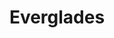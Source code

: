 ---
unit_code: "EVER"
unit_name: "Everglades NP"
unit_type: "National Park"
nps_region: "Southeast"
scalerank: 4
note: "null"
name: "Everglades"
featureclass: "National Park Service"
geojson: >-
  {"type":"Feature","properties":{},"geometry":{"type":"Polygon","coordinates":[[[-80.442626953125,25.28715006510417],[-80.43294270833334,25.21952311197917],[-80.43302408854167,25.21793619791667],[-80.4371337890625,25.223388671875],[-80.450927734375,25.22782389322917],[-80.45076497395834,25.243001302083343],[-80.46638997395834,25.241780598958343],[-80.48616536458334,25.233357747395843],[-80.4986572265625,25.2203369140625],[-80.47688802083334,25.21854654947917],[-80.458740234375,25.209187825520843],[-80.4466552734375,25.193603515625],[-80.44344075520834,25.173177083333343],[-80.450927734375,25.173177083333343],[-80.45402018229167,25.195271809895843],[-80.46915690104167,25.208089192708343],[-80.48893229166667,25.210286458333343],[-80.50614420572917,25.200520833333343],[-80.50927734375,25.207275390625],[-80.513671875,25.21280924479167],[-80.51920572916667,25.217122395833343],[-80.5260009765625,25.2203369140625],[-80.52237955729167,25.22684733072917],[-80.51957194010417,25.23075358072917],[-80.51497395833334,25.2330322265625],[-80.50614420572917,25.234619140625],[-80.50716145833334,25.238850911458343],[-80.50834147135417,25.24173990885417],[-80.5123291015625,25.248291015625],[-80.52522786458334,25.24658203125],[-80.56547037760417,25.24601236979167],[-80.58060709635417,25.241455078125],[-80.59041341145834,25.225341796875],[-80.59749348958334,25.203450520833343],[-80.60648600260417,25.188680013020843],[-80.62223307291667,25.19364420572917],[-80.61905924479167,25.19580078125],[-80.61751302083334,25.195556640625],[-80.61649576822917,25.196044921875],[-80.61474609375,25.200520833333343],[-80.65132649739584,25.193115234375],[-80.656982421875,25.18994140625],[-80.65494791666667,25.1805419921875],[-80.651611328125,25.17399088541667],[-80.65096028645834,25.167805989583343],[-80.656982421875,25.159505208333343],[-80.66316731770834,25.159505208333343],[-80.67814127604167,25.167805989583343],[-80.691162109375,25.162679036458343],[-80.7109375,25.145263671875],[-80.72306315104167,25.14310709635417],[-80.73982747395834,25.143798828125],[-80.75581868489584,25.148763020833343],[-80.76558430989584,25.159505208333343],[-80.767822265625,25.155517578125],[-80.76993815104167,25.152791341145843],[-80.771728515625,25.14982096354167],[-80.77303059895834,25.145263671875],[-80.77783203125,25.14823404947917],[-80.782958984375,25.15067545572917],[-80.78824869791667,25.1539306640625],[-80.79349772135417,25.159505208333343],[-80.79703776041667,25.15128580729167],[-80.80025227864584,25.14835611979167],[-80.80521647135417,25.149169921875],[-80.81400553385417,25.152099609375],[-80.81400553385417,25.159505208333343],[-80.810546875,25.16776529947917],[-80.84025065104167,25.173421223958343],[-80.85498046875,25.18619791666667],[-80.88289388020834,25.16947428385417],[-80.88720703125,25.1683349609375],[-80.91019694010417,25.145263671875],[-80.92875162760417,25.142171223958343],[-80.9671630859375,25.141560872395843],[-80.99955240885417,25.135091145833343],[-81.0399169921875,25.131591796875],[-81.0865478515625,25.121419270833343],[-81.10196940104167,25.124755859375],[-81.149169921875,25.165771484375],[-81.16552734375,25.197265625],[-81.1771240234375,25.22782389322917],[-81.17574055989584,25.259033203125],[-81.16483561197917,25.298095703125],[-81.14835611979167,25.3311767578125],[-81.12992350260417,25.344482421875],[-81.13614908854167,25.3302001953125],[-81.1240234375,25.32792154947917],[-81.11210123697917,25.320760091145843],[-81.10196940104167,25.31168619791667],[-81.09513346354167,25.30350748697917],[-81.07784016927084,25.27286783854167],[-81.07470703125,25.27250162760417],[-81.061767578125,25.264241536458343],[-80.98527018229167,25.234619140625],[-80.98527018229167,25.22782389322917],[-80.9908447265625,25.22611490885417],[-81.00016276041667,25.22208658854167],[-81.00577799479167,25.2203369140625],[-81.00577799479167,25.21415201822917],[-80.988037109375,25.20751953125],[-80.96630859375,25.206868489583343],[-80.94462076822917,25.2122802734375],[-80.92724609375,25.22412109375],[-80.917236328125,25.245686848958343],[-80.92411295572917,25.26359049479167],[-80.98075358072917,25.31827799479167],[-80.9991455078125,25.3270263671875],[-81.0343017578125,25.332478841145843],[-81.05167643229167,25.342244466145843],[-81.05729166666667,25.344482421875],[-81.09513346354167,25.351318359375],[-81.141357421875,25.384765625],[-81.149169921875,25.3953857421875],[-81.150390625,25.40592447916667],[-81.15543619791667,25.426595052083343],[-81.1566162109375,25.436360677083343],[-81.1708984375,25.474853515625],[-81.20340983072917,25.50797526041667],[-81.21464029947917,25.527587890625],[-81.19596354166667,25.538899739583343],[-81.18994140625,25.54532877604167],[-81.18607584635417,25.553181966145843],[-81.18766276041667,25.5601806640625],[-81.19722493489584,25.56424967447917],[-81.219970703125,25.559285481770843],[-81.231689453125,25.5635986328125],[-81.23539225260417,25.5731201171875],[-81.24601236979167,25.618245442708343],[-81.2667236328125,25.65283203125],[-81.2664794921875,25.6666259765625],[-81.27469889322917,25.67472330729167],[-81.2784423828125,25.68603515625],[-81.27950032552084,25.7042236328125],[-81.31315104166667,25.7061767578125],[-81.32169596354167,25.707600911458343],[-81.32832845052084,25.716064453125],[-81.34025065104167,25.742879231770843],[-81.34468587239584,25.74853515625],[-81.35721842447917,25.7535400390625],[-81.34798177083334,25.7646484375],[-81.32169596354167,25.78271484375],[-81.329345703125,25.79044596354167],[-81.34842936197917,25.816853841145843],[-81.369384765625,25.83390299479167],[-81.360107421875,25.86181640625],[-81.2635498046875,25.86181640625],[-81.25870768229167,25.8038330078125],[-81.21040852864584,25.8038330078125],[-81.1959228515625,25.774861653645843],[-81.162109375,25.7603759765625],[-81.162109375,25.731404622395843],[-81.11865234375,25.731404622395843],[-81.099365234375,25.687947591145843],[-81.05106608072917,25.6492919921875],[-81.05106608072917,25.610677083333343],[-80.85791015625,25.61551920572917],[-80.85791015625,25.7603759765625],[-80.8240966796875,25.7603759765625],[-80.50056966145834,25.7603759765625],[-80.50056966145834,25.66861979166667],[-80.548828125,25.6396484375],[-80.54402669270834,25.5865478515625],[-80.56815592447917,25.58170572916667],[-80.56331380208334,25.485107421875],[-80.59228515625,25.46097819010417],[-80.59228515625,25.41752115885417],[-80.572998046875,25.41752115885417],[-80.572998046875,25.28715006510417],[-80.442626953125,25.28715006510417]]]}}
number: 66
title: "Everglades"
---